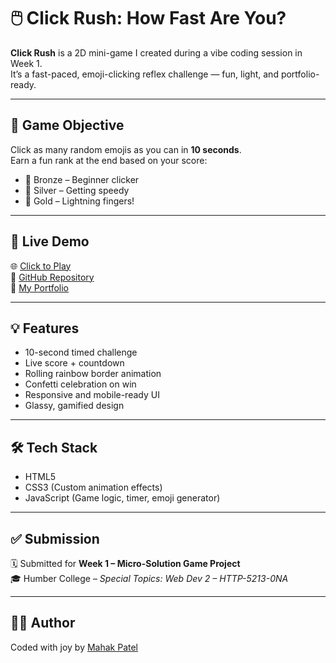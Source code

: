 # 🖱️ Click Rush: How Fast Are You?

**Click Rush** is a 2D mini-game I created during a vibe coding session in Week 1.  
It’s a fast-paced, emoji-clicking reflex challenge — fun, light, and portfolio-ready.

---

## 🎯 Game Objective
Click as many random emojis as you can in **10 seconds**.  
Earn a fun rank at the end based on your score:

- 🥉 Bronze – Beginner clicker  
- 🥈 Silver – Getting speedy  
- 🥇 Gold – Lightning fingers!

---

## 🚀 Live Demo  
🌐 [Click to Play](https://oyemahak.github.io/ClickRush/)  
📁 [GitHub Repository](https://github.com/Oyemahak/ClickRush)  
🎒 [My Portfolio](https://oyemahak.github.io/mahak/)

---

## 💡 Features
- 10-second timed challenge
- Live score + countdown
- Rolling rainbow border animation
- Confetti celebration on win
- Responsive and mobile-ready UI
- Glassy, gamified design

---

## 🛠️ Tech Stack
- HTML5
- CSS3 (Custom animation effects)
- JavaScript (Game logic, timer, emoji generator)

---

## ✅ Submission
🗓️ Submitted for **Week 1 – Micro-Solution Game Project**  
🎓 Humber College – *Special Topics: Web Dev 2 – HTTP-5213-0NA*

---

## 👨‍💻 Author
Coded with joy by [Mahak Patel](https://oyemahak.github.io/mahak/)